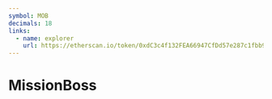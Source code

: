 ```yaml
---
symbol: MOB
decimals: 18
links:
  - name: explorer
    url: https://etherscan.io/token/0xdC3c4f132FEA66947CfDd57e287c1fbb94252677
---
```


# MissionBoss
